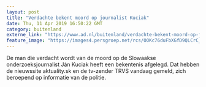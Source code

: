 ```yaml
---
layout: post
title: "Verdachte bekent moord op journalist Kuciak"
date: Thu, 11 Apr 2019 16:50:22 GMT
category: buitenland
externe_link: "https://www.ad.nl/buitenland/verdachte-bekent-moord-op-journalist-kuciak~a2d52829/"
feature_image: "https://images4.persgroep.net/rcs/OOKc76duFbXGfD9QLCrC_8smAgw/diocontent/119596637/_fitwidth/400/?appId=21791a8992982cd8da851550a453bd7f&quality=0.7"
---
```


De man die verdacht wordt van de moord op de Slowaakse onderzoeksjournalist Ján Kuciak heeft een bekentenis afgelegd. Dat hebben de nieuwssite aktuality.sk en de tv-zender TRVS vandaag gemeld, zich beroepend op informatie van de politie.
